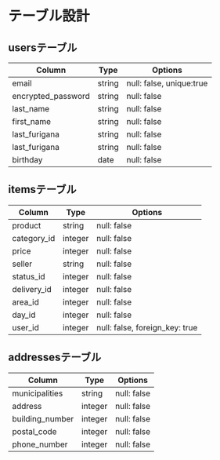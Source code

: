 # テーブル設計

## usersテーブル

| Column               | Type   | Options     |
| -------------------- | ------ | ----------- |
| email                | string | null: false, unique:true|
| encrypted_password   | string | null: false |
| last_name            | string | null: false |
| first_name           | string | null: false |
| last_furigana        | string | null: false |
| last_furigana        | string | null: false |
| birthday             | date   | null: false |



## itemsテーブル

| Column     | Type       | Options     |
| ---------- | ---------- | ----------- |
| product    | string     | null: false | 製品
| category_id| integer    | null: false | カテゴリー
| price      | integer    | null: false | 値段
| seller     | string     | null: false | 売り手
| status_id  | integer    | null: false | 商品の状態
| delivery_id| integer    | null: false | 配送料の負担
| area_id    | integer    | null: false | 発送元の地域
| day_id     | integer    | null: false | 発送までの日数
| user_id    | integer    | null: false, foreign_key: true |




## addressesテーブル

| Column            | Type       | Options     |
| ----------------- | ---------- | ----------- |
| municipalities    | string     | null: false | 市町村
| address           | integer    | null: false | 番地
| building_number   | integer    | null: false | 建物番号
| postal_code       | integer    | null: false | 郵便番号
| phone_number      | integer    | null: false | 電話番号



